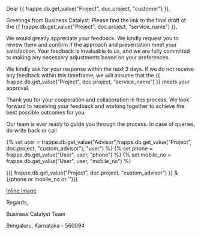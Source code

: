 <p>Dear {{ frappe.db.get_value("Project", doc.project, "customer") }},</p>
<p>Greetings from Business Catalyst. Please find the link to the final draft of the {{ frappe.db.get_value("Project", doc.project, "service_name") }}.</p> 


<p>We would greatly appreciate your feedback. We kindly request you to review them and confirm if the approach and presentation meet your satisfaction. Your feedback is invaluable to us, and we are fully committed to making any necessary adjustments based on your preferences.</p>
<p>We kindly ask for your response within the next 3 days. If we do not receive any feedback within this timeframe, we will assume that the {{ frappe.db.get_value("Project", doc.project, "service_name") }} meets your approval.</p>
<p>Thank you for your cooperation and collaboration in this process. We look forward to receiving your feedback and working together to achieve the best possible outcomes for you.</p>
<p>Our team is ever ready to guide you through the process. In case of queries, do write back or call</p>

<p>{% set user = frappe.db.get_value("Advisor",frappe.db.get_value("Project", doc.project, "custom_advisor"), "user")  %}
{% set phone = frappe.db.get_value("User", user, "phone") %}
{% set mobile_no = frappe.db.get_value("User", user, "mobile_no") %}</p>

<p>({{ frappe.db.get_value("Project", doc.project, "custom_advisor") }} & {{phone or mobile_no or ''}})</p>

<p><a href="https://drive.google.com/file/d/18-96LzZ5WnqHMx1WlRfL2Cs13CLPJI_M/view">Inline Image</a></p>

<p>Regards,</p>

<p>Business Catalyst Team</p>

<p>Bengaluru, Karnataka - 560094</p>